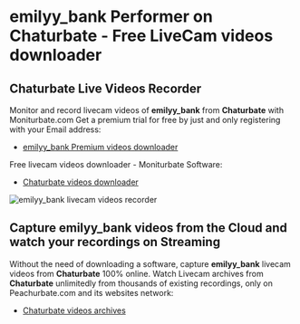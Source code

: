 # emilyy_bank Performer on Chaturbate - Free LiveCam videos downloader

## Chaturbate Live Videos Recorder

Monitor and record livecam videos of **emilyy_bank** from **Chaturbate** with Moniturbate.com
Get a premium trial for free by just and only registering with your Email address:
* [emilyy_bank Premium videos downloader](https://moniturbate.com/request-demo-licence-key.html)

Free livecam videos downloader - Moniturbate Software:
* [Chaturbate videos downloader](https://moniturbate.com/moniturbate-download-software.html)

![emilyy_bank livecam videos recorder](https://peachurnet.com/templates/moniturbate-software.png)


## Capture emilyy_bank videos from the Cloud and watch your recordings on Streaming

Without the need of downloading a software, capture **emilyy_bank** livecam videos from **Chaturbate** 100% online.
Watch Livecam archives from **Chaturbate** unlimitedly from thousands of existing recordings, only on Peachurbate.com and its websites network:
* [Chaturbate videos archives](https://peachurnet.com/)